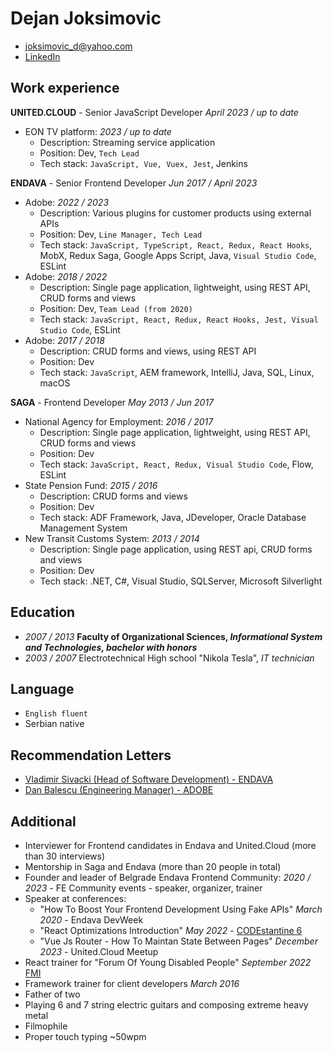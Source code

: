 # Dejan Joksimovic
* joksimovic_d@yahoo.com
* [LinkedIn](https://www.linkedin.com/in/dejan-joksimovi%C4%87-60a95782/)

## Work experience

<b>UNITED.CLOUD</b> - Senior JavaScript Developer *April 2023 / up to date*
* EON TV platform: *2023 / up to date*
    - Description: Streaming service application
    - Position: Dev, `Tech Lead`
    - Tech stack: `JavaScript, Vue, Vuex, Jest`, Jenkins

<b>ENDAVA</b> - Senior Frontend Developer *Jun 2017 / April 2023*
* Adobe: *2022 / 2023*
    - Description: Various plugins for customer products using external APIs
    - Position:  Dev, `Line Manager, Tech Lead`
    - Tech stack: `JavaScript, TypeScript, React, Redux, React Hooks`, MobX, Redux Saga, Google Apps Script, Java, `Visual Studio Code`, ESLint
* Adobe: *2018 / 2022*
    - Description: Single page application, lightweight, using REST API, CRUD forms and views
    - Position: Dev, `Team Lead (from 2020)`
    - Tech stack: `JavaScript, React, Redux, React Hooks, Jest, Visual Studio Code`, ESLint
* Adobe: *2017 / 2018*
    - Description: CRUD forms and views, using REST API
    - Position: Dev
    - Tech stack: `JavaScript`, AEM framework, IntelliJ, Java, SQL, Linux, macOS

<b>SAGA</b> - Frontend Developer *May 2013 / Jun 2017*
* National Agency for Employment: *2016 / 2017*
    - Description: Single page application, lightweight, using REST API, CRUD forms and views
    - Position: Dev
    - Tech stack: `JavaScript, React, Redux, Visual Studio Code`, Flow, ESLint
* State Pension Fund: *2015 / 2016*
    - Description: CRUD forms and views
    - Position: Dev
    - Tech stack: ADF Framework, Java, JDeveloper, Oracle Database Management System
* New Transit Customs System: *2013 / 2014*
    - Description: Single page application, using REST api, CRUD forms and views
    - Position: Dev
    - Tech stack: .NET, C#, Visual Studio, SQLServer, Microsoft Silverlight

## Education
- *2007 / 2013*
__Faculty of Organizational Sciences, *Informational System and Technologies, bachelor with honors*__
- *2003 / 2007*
Electrotechnical High school "Nikola Tesla", *IT technician*

## Language
* `English fluent`
* Serbian native

## Recommendation Letters
* <a href="https://github.com/DejanJoksimovic/CV/raw/master/Recommendation%20from%20Vladimir%20Sivacki%20-%20ENDAVA.pdf" target="_blank">Vladimir Sivacki (Head of Software Development) - ENDAVA</a>
* <a href="https://github.com/DejanJoksimovic/CV/raw/master/Recommandation%20from%20Dan%20Balescu%20-%20ADOBE.pdf" target="_blank">Dan Balescu (Engineering Manager) - ADOBE</a>

## Additional
* Interviewer for Frontend candidates in Endava and United.Cloud (more than 30 interviews)
* Mentorship in Saga and Endava (more than 20 people in total)
* Founder and leader of Belgrade Endava Frontend Community: *2020 / 2023* - FE Community events - speaker, organizer, trainer
* Speaker at conferences:
    * "How To Boost Your Frontend Development Using Fake APIs" *March 2020* - Endava DevWeek
    * "React Optimizations Introduction" *May 2022* - [CODEstantine 6](https://codestantine.com/dejan-joksimovic/)
    * "Vue Js Router - How To Maintan State Between Pages" *December 2023* - United.Cloud Meetup
* React trainer for "Forum Of Young Disabled People" *September 2022* [FMI](https://fmi.rs/)
* Framework trainer for client developers *March 2016*
* Father of two
* Playing 6 and 7 string electric guitars and composing extreme heavy metal
* Filmophile
* Proper touch typing ~50wpm